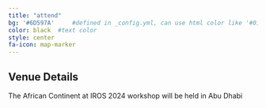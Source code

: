 ```yaml
---
title: "attend"
bg: '#6D597A'     #defined in _config.yml, can use html color like '#010101'
color: black  #text color
style: center
fa-icon: map-marker
---
```



## Venue Details

The African Continent at IROS 2024 workshop will be held in Abu Dhabi
